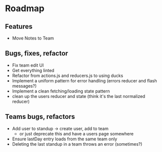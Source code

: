 # Roadmap

## Features

* Move Notes to Team

## Bugs, fixes, refactor

* Fix team edit UI
* Get everything linted
* Refactor from actions.js and reducers.js to using ducks
* Implement a uniform pattern for error handling (errors reducer and flash messages?)
* Implement a clean fetching/loading state pattern
* clean up the users reducer and state (think it's the last normalized reducer)


## Teams bugs, refactors

* Add user to standup -> create user, add to team
  * or just deprecate this and have a users page somewhere
* Ensure lastDay entry loads from the same team only
* Deleting the last standup in a team throws an error (sometimes?)
